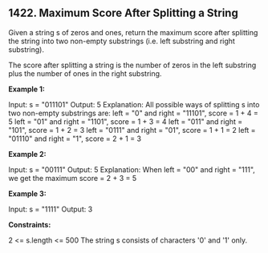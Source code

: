 ## 1422. Maximum Score After Splitting a String

Given a string s of zeros and ones, return the maximum score after splitting the string into two non-empty substrings (i.e. left substring and right substring).

The score after splitting a string is the number of zeros in the left substring plus the number of ones in the right substring.

**Example 1:**

Input: s = "011101"
Output: 5
Explanation:
All possible ways of splitting s into two non-empty substrings are:
left = "0" and right = "11101", score = 1 + 4 = 5
left = "01" and right = "1101", score = 1 + 3 = 4
left = "011" and right = "101", score = 1 + 2 = 3
left = "0111" and right = "01", score = 1 + 1 = 2
left = "01110" and right = "1", score = 2 + 1 = 3

**Example 2:**

Input: s = "00111"
Output: 5
Explanation: When left = "00" and right = "111", we get the maximum score = 2 + 3 = 5

**Example 3:**

Input: s = "1111"
Output: 3

**Constraints:**

2 <= s.length <= 500
The string s consists of characters '0' and '1' only.
